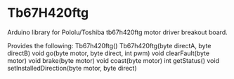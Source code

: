 # Tb67H420ftg
Arduino library for Pololu/Toshiba tb67h420ftg motor driver breakout board.

Provides the following:
  Tb67h420ftg()
  Tb67h420ftg(byte directA, byte directB)
  void go(byte motor, byte direct, int pwm)
  void clearFault(byte motor)
  void brake(byte motor)
  void coast(byte motor)
  int  getStatus()
  void setInstalledDirection(byte motor, byte direct)


